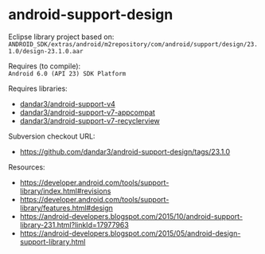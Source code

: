 android-support-design
======================

Eclipse library project based on:<br/>
`ANDROID_SDK/extras/android/m2repository/com/android/support/design/23.1.0/design-23.1.0.aar`

Requires (to compile):<br/>
`Android 6.0 (API 23) SDK Platform`

Requires libraries:</br>
* [dandar3/android-support-v4](https://github.com/dandar3/android-support-v4)
* [dandar3/android-support-v7-appcompat](https://github.com/dandar3/android-support-v7-appcompat)
* [dandar3/android-support-v7-recyclerview](https://github.com/dandar3/android-support-v7-recyclerview)

Subversion checkout URL:<br/>
* https://github.com/dandar3/android-support-design/tags/23.1.0

Resources:<br/>
* https://developer.android.com/tools/support-library/index.html#revisions
* https://developer.android.com/tools/support-library/features.html#design
* https://android-developers.blogspot.com/2015/10/android-support-library-231.html?linkId=17977963
* https://android-developers.blogspot.com/2015/05/android-design-support-library.html
